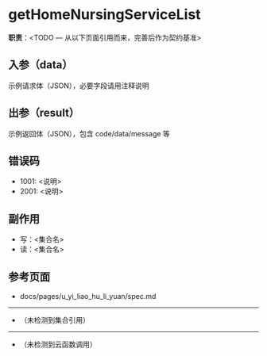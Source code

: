 # getHomeNursingServiceList

**职责**：<TODO — 从以下页面引用而来，完善后作为契约基准>

## 入参（data）
<!--doc:keep:request-->
示例请求体（JSON），必要字段请用注释说明
<!--/doc:keep:request-->

## 出参（result）
<!--doc:keep:response-->
示例返回体（JSON），包含 code/data/message 等
<!--/doc:keep:response-->

## 错误码
<!--doc:keep:errors-->
- 1001: <说明>
- 2001: <说明>
<!--/doc:keep:errors-->

## 副作用
<!--doc:keep:effects-->
- 写：<集合名>
- 读：<集合名>
<!--/doc:keep:effects-->

## 参考页面
<!--doc:auto:refs-->
- docs/pages/u_yi_liao_hu_li_yuan/spec.md
<!--/doc:auto:refs-->


---
<!--doc:auto:collections-used-->
- （未检测到集合引用）
<!--/doc:auto:collections-used-->


---
<!--doc:auto:calls-->
- （未检测到云函数调用）
<!--/doc:auto:calls-->
